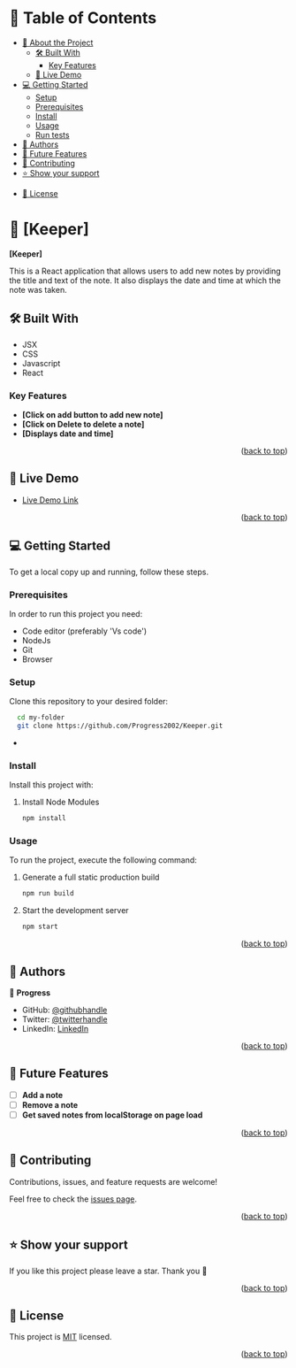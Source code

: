 <a name="readme-top"></a>


# 📗 Table of Contents

- [📖 About the Project](#about-project)
  - [🛠 Built With](#built-with)
    - [Key Features](#key-features)
  - [🚀 Live Demo](#live-demo)
- [💻 Getting Started](#getting-started)
  - [Setup](#setup)
  - [Prerequisites](#prerequisites)
  - [Install](#install)
  - [Usage](#usage)
  - [Run tests](#run-tests)
- [👥 Authors](#authors)
- [🔭 Future Features](#future-features)
- [🤝 Contributing](#contributing)
- [⭐️ Show your support](#support)
<!-- - [❓ FAQ](#faq) -->
- [📝 License](#license)

<!-- PROJECT DESCRIPTION -->

# 📖 [Keeper] <a name="about-project"></a>



**[Keeper]**  

This is a React application that allows users to add new notes by providing the title and text of the note. It also displays the date and time at which the note was taken. 

## 🛠 Built With <a name="built-with"></a>
  - JSX
  - CSS
  - Javascript
  - React


<!-- Features -->

### Key Features <a name="key-features"></a>

- **[Click on add button to add new note]**
- **[Click on Delete to delete a note]**
- **[Displays date and time]**


<p align="right">(<a href="#readme-top">back to top</a>)</p>

<!-- LIVE DEMO -->

## 🚀 Live Demo <a name="live-demo"></a>


- [Live Demo Link](https://keeper-v8lq.onrender.com)

<p align="right">(<a href="#readme-top">back to top</a>)</p>

<!-- GETTING STARTED -->

## 💻 Getting Started <a name="getting-started"></a>


To get a local copy up and running, follow these steps.

### Prerequisites

In order to run this project you need:

- Code editor (preferably 'Vs code')
- NodeJs
- Git
- Browser

### Setup

Clone this repository to your desired folder:

```sh
  cd my-folder
  git clone https://github.com/Progress2002/Keeper.git
```
-

### Install

Install this project with:

1. Install Node Modules

   ```sh
   npm install
   ```


### Usage

To run the project, execute the following command:

1. Generate a full static production build

   ```sh
   npm run build
   ```


2. Start the development server

   ```sh
   npm start

   ```




<p align="right">(<a href="#readme-top">back to top</a>)</p>

<!-- AUTHORS -->

## 👥 Authors <a name="authors"></a>

👤 **Progress**

- GitHub: [@githubhandle](https://github.com/Progress2002)
- Twitter: [@twitterhandle](https://twitter.com/Progress_2002)
- LinkedIn: [LinkedIn](https://www.linkedin.com/in/progress-ezeamaka-27b114247)


<p align="right">(<a href="#readme-top">back to top</a>)</p>

<!-- FUTURE FEATURES -->

## 🔭 Future Features <a name="future-features"></a>

- [ ] **Add a note**
- [ ] **Remove a note**
- [ ] **Get saved notes from localStorage on page load**

<p align="right">(<a href="#readme-top">back to top</a>)</p>

<!-- CONTRIBUTING -->

## 🤝 Contributing <a name="contributing"></a>

Contributions, issues, and feature requests are welcome!

Feel free to check the [issues page](https://github.com/Progress2002/Keeper/issues).

<p align="right">(<a href="#readme-top">back to top</a>)</p>

<!-- SUPPORT -->

## ⭐️ Show your support <a name="support"></a>


If you like this project please leave a star. Thank you 🙏

<p align="right">(<a href="#readme-top">back to top</a>)</p>


<!-- LICENSE -->

## 📝 License <a name="license"></a>

This project is [MIT](https://github.com/Progress2002/Keeper/blob/master/LICENSE) licensed.



<p align="right">(<a href="#readme-top">back to top</a>)</p>
